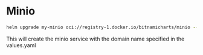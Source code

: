 # Minio

```bash
helm upgrade my-minio oci://registry-1.docker.io/bitnamicharts/minio --install --create-namespace -n minio -f values.yaml
```

This will create the minio service with the domain name specified in the values.yaml